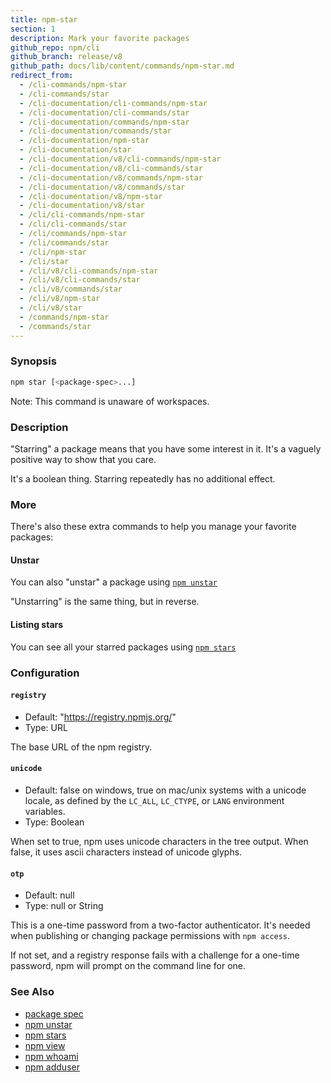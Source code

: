 ```yaml
---
title: npm-star
section: 1
description: Mark your favorite packages
github_repo: npm/cli
github_branch: release/v8
github_path: docs/lib/content/commands/npm-star.md
redirect_from:
  - /cli-commands/npm-star
  - /cli-commands/star
  - /cli-documentation/cli-commands/npm-star
  - /cli-documentation/cli-commands/star
  - /cli-documentation/commands/npm-star
  - /cli-documentation/commands/star
  - /cli-documentation/npm-star
  - /cli-documentation/star
  - /cli-documentation/v8/cli-commands/npm-star
  - /cli-documentation/v8/cli-commands/star
  - /cli-documentation/v8/commands/npm-star
  - /cli-documentation/v8/commands/star
  - /cli-documentation/v8/npm-star
  - /cli-documentation/v8/star
  - /cli/cli-commands/npm-star
  - /cli/cli-commands/star
  - /cli/commands/npm-star
  - /cli/commands/star
  - /cli/npm-star
  - /cli/star
  - /cli/v8/cli-commands/npm-star
  - /cli/v8/cli-commands/star
  - /cli/v8/commands/star
  - /cli/v8/npm-star
  - /cli/v8/star
  - /commands/npm-star
  - /commands/star
---
```


### Synopsis

```bash
npm star [<package-spec>...]
```

Note: This command is unaware of workspaces.

### Description

"Starring" a package means that you have some interest in it.  It's
a vaguely positive way to show that you care.

It's a boolean thing. Starring repeatedly has no additional effect.

### More

There's also these extra commands to help you manage your favorite packages:

#### Unstar

You can also "unstar" a package using [`npm unstar`](/cli/v8/commands/npm-unstar)

"Unstarring" is the same thing, but in reverse.

#### Listing stars

You can see all your starred packages using [`npm stars`](/cli/v8/commands/npm-stars)

### Configuration

#### `registry`

* Default: "https://registry.npmjs.org/"
* Type: URL

The base URL of the npm registry.

#### `unicode`

* Default: false on windows, true on mac/unix systems with a unicode locale,
  as defined by the `LC_ALL`, `LC_CTYPE`, or `LANG` environment variables.
* Type: Boolean

When set to true, npm uses unicode characters in the tree output. When
false, it uses ascii characters instead of unicode glyphs.

#### `otp`

* Default: null
* Type: null or String

This is a one-time password from a two-factor authenticator. It's needed
when publishing or changing package permissions with `npm access`.

If not set, and a registry response fails with a challenge for a one-time
password, npm will prompt on the command line for one.

### See Also

* [package spec](/cli/v8/using-npm/package-spec)
* [npm unstar](/cli/v8/commands/npm-unstar)
* [npm stars](/cli/v8/commands/npm-stars)
* [npm view](/cli/v8/commands/npm-view)
* [npm whoami](/cli/v8/commands/npm-whoami)
* [npm adduser](/cli/v8/commands/npm-adduser)
